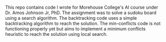 This repo contains code I wrote for Morehouse College's AI course under Dr. Amos Johnson Jr, PhD. The assignment was to solve a sudoku board using a search algorithm. The backtracking code uses a simple backtracking algorithm to reach the solution. The min-conflicts code is not functioning properly yet but aims to implement a minimum conflicts heuristic to reach the solution using local search.
